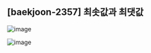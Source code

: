 ## [baekjoon-2357] 최솟값과 최댓값

![image](https://user-images.githubusercontent.com/22045163/104977584-35fcca00-5a43-11eb-9741-0a468b3e6739.png)

![image](https://user-images.githubusercontent.com/22045163/104977602-414ff580-5a43-11eb-839a-c60d3778b34c.png)
